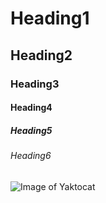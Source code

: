 # Heading1
## Heading2
### Heading3
#### Heading4
##### Heading5
###### Heading6

![Image of Yaktocat](https://octodex.github.com/images/yaktocat.png)
